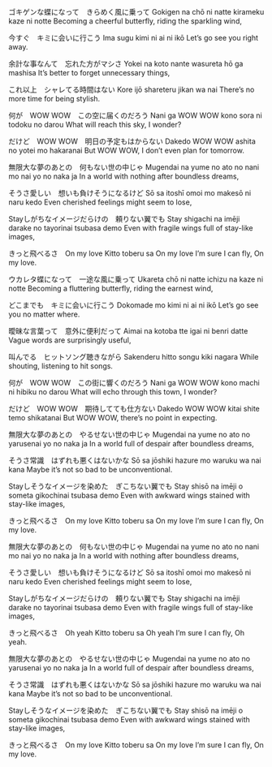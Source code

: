 ゴキゲンな蝶になって　きらめく風に乗って
Gokigen na chō ni natte kirameku kaze ni notte
Becoming a cheerful butterfly, riding the sparkling wind,

今すぐ　キミに会いに行こう
Ima sugu kimi ni ai ni ikō
Let’s go see you right away.

余計な事なんて　忘れた方がマシさ
Yokei na koto nante wasureta hō ga mashisa
It’s better to forget unnecessary things,

これ以上　シャレてる時間はない
Kore ijō shareteru jikan wa nai
There’s no more time for being stylish.

何が　WOW WOW　この空に届くのだろう
Nani ga WOW WOW kono sora ni todoku no darou
What will reach this sky, I wonder?

だけど　WOW WOW　明日の予定もはからない
Dakedo WOW WOW ashita no yotei mo hakaranai
But WOW WOW, I don’t even plan for tomorrow.

無限大な夢のあとの　何もない世の中じゃ
Mugendai na yume no ato no nani mo nai yo no naka ja
In a world with nothing after boundless dreams,

そうさ愛しい　想いも負けそうになるけど
Sō sa itoshī omoi mo makesō ni naru kedo
Even cherished feelings might seem to lose,

Stayしがちなイメージだらけの　頼りない翼でも
Stay shigachi na imēji darake no tayorinai tsubasa demo
Even with fragile wings full of stay-like images,

きっと飛べるさ　On my love
Kitto toberu sa On my love
I’m sure I can fly, On my love.

ウカレタ蝶になって　一途な風に乗って
Ukareta chō ni natte ichizu na kaze ni notte
Becoming a fluttering butterfly, riding the earnest wind,

どこまでも　キミに会いに行こう
Dokomade mo kimi ni ai ni ikō
Let’s go see you no matter where.

曖昧な言葉って　意外に便利だって
Aimai na kotoba tte igai ni benri datte
Vague words are surprisingly useful,

叫んでる　ヒットソング聴きながら
Sakenderu hitto songu kiki nagara
While shouting, listening to hit songs.

何が　WOW WOW　この街に響くのだろう
Nani ga WOW WOW kono machi ni hibiku no darou
What will echo through this town, I wonder?

だけど　WOW WOW　期待してても仕方ない
Dakedo WOW WOW kitai shite temo shikatanai
But WOW WOW, there’s no point in expecting.

無限大な夢のあとの　やるせない世の中じゃ
Mugendai na yume no ato no yarusenai yo no naka ja
In a world full of despair after boundless dreams,

そうさ常識　はずれも悪くはないかな
Sō sa jōshiki hazure mo waruku wa nai kana
Maybe it’s not so bad to be unconventional.

Stayしそうなイメージを染めた　ぎこちない翼でも
Stay shisō na imēji o someta gikochinai tsubasa demo
Even with awkward wings stained with stay-like images,

きっと飛べるさ　On my love
Kitto toberu sa On my love
I’m sure I can fly, On my love.

無限大な夢のあとの　何もない世の中じゃ
Mugendai na yume no ato no nani mo nai yo no naka ja
In a world with nothing after boundless dreams,

そうさ愛しい　想いも負けそうになるけど
Sō sa itoshī omoi mo makesō ni naru kedo
Even cherished feelings might seem to lose,

Stayしがちなイメージだらけの　頼りない翼でも
Stay shigachi na imēji darake no tayorinai tsubasa demo
Even with fragile wings full of stay-like images,

きっと飛べるさ　Oh yeah
Kitto toberu sa Oh yeah
I’m sure I can fly, Oh yeah.

無限大な夢のあとの　やるせない世の中じゃ
Mugendai na yume no ato no yarusenai yo no naka ja
In a world full of despair after boundless dreams,

そうさ常識　はずれも悪くはないかな
Sō sa jōshiki hazure mo waruku wa nai kana
Maybe it’s not so bad to be unconventional.

Stayしそうなイメージを染めた　ぎこちない翼でも
Stay shisō na imēji o someta gikochinai tsubasa demo
Even with awkward wings stained with stay-like images,

きっと飛べるさ　On my love
Kitto toberu sa On my love
I’m sure I can fly, On my love.